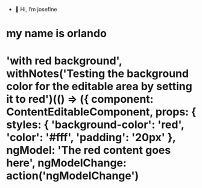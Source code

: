 - 👋 Hi, I’m josefine


<!---
Muppets6148/Muppets6148 is a ✨ special ✨ repository because its `README.md` (this file) appears on your GitHub profile.
You can click the Preview link to take a look at your changes.
--->
<h1> my name is orlando <h1>

'with red background',
  withNotes('Testing the background color for the editable area by setting it to red')(() => ({
    component: ContentEditableComponent,
    props: {
      styles: { 'background-color': 'red', 'color': '#fff', 'padding': '20px' },
      ngModel: 'The red content goes here',
      ngModelChange: action('ngModelChange')

